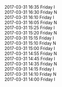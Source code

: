2017-03-31 16:35 Friday  I  
2017-03-31 16:30 Friday  N  
2017-03-31 16:10 Friday  I  
2017-03-31 16:05 Friday  N  
2017-03-31 15:25 Friday  I  
2017-03-31 15:20 Friday  N  
2017-03-31 15:15 Friday  I  
2017-03-31 15:10 Friday  N  
2017-03-31 15:00 Friday  I  
2017-03-31 14:55 Friday  N  
2017-03-31 14:45 Friday  I  
2017-03-31 14:35 Friday  N  
2017-03-31 14:15 Friday  I  
2017-03-31 14:10 Friday  N  
2017-03-31 14:00 Friday  I  
